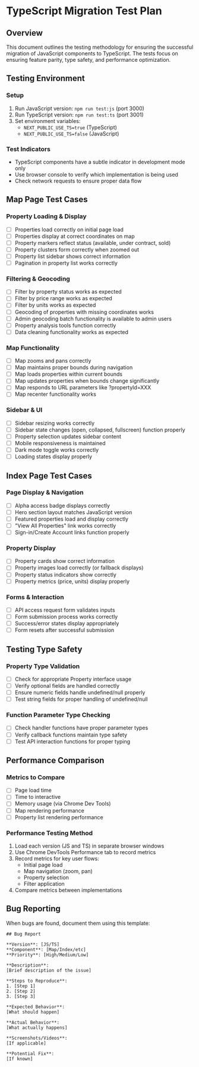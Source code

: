 # TypeScript Migration Test Plan

## Overview
This document outlines the testing methodology for ensuring the successful migration of JavaScript components to TypeScript. The tests focus on ensuring feature parity, type safety, and performance optimization.

## Testing Environment

### Setup
1. Run JavaScript version: `npm run test:js` (port 3000)
2. Run TypeScript version: `npm run test:ts` (port 3001)
3. Set environment variables:
   - `NEXT_PUBLIC_USE_TS=true` (TypeScript)
   - `NEXT_PUBLIC_USE_TS=false` (JavaScript)

### Test Indicators
- TypeScript components have a subtle indicator in development mode only
- Use browser console to verify which implementation is being used
- Check network requests to ensure proper data flow

## Map Page Test Cases

### Property Loading & Display
- [ ] Properties load correctly on initial page load
- [ ] Properties display at correct coordinates on map
- [ ] Property markers reflect status (available, under contract, sold)
- [ ] Property clusters form correctly when zoomed out
- [ ] Property list sidebar shows correct information
- [ ] Pagination in property list works correctly

### Filtering & Geocoding
- [ ] Filter by property status works as expected
- [ ] Filter by price range works as expected
- [ ] Filter by units works as expected
- [ ] Geocoding of properties with missing coordinates works
- [ ] Admin geocoding batch functionality is available to admin users
- [ ] Property analysis tools function correctly
- [ ] Data cleaning functionality works as expected

### Map Functionality
- [ ] Map zooms and pans correctly
- [ ] Map maintains proper bounds during navigation
- [ ] Map loads properties within current bounds
- [ ] Map updates properties when bounds change significantly
- [ ] Map responds to URL parameters like ?propertyId=XXX
- [ ] Map recenter functionality works

### Sidebar & UI
- [ ] Sidebar resizing works correctly
- [ ] Sidebar state changes (open, collapsed, fullscreen) function properly
- [ ] Property selection updates sidebar content
- [ ] Mobile responsiveness is maintained
- [ ] Dark mode toggle works correctly
- [ ] Loading states display properly

## Index Page Test Cases

### Page Display & Navigation
- [ ] Alpha access badge displays correctly
- [ ] Hero section layout matches JavaScript version
- [ ] Featured properties load and display correctly
- [ ] "View All Properties" link works correctly
- [ ] Sign-in/Create Account links function properly

### Property Display
- [ ] Property cards show correct information
- [ ] Property images load correctly (or fallback displays)
- [ ] Property status indicators show correctly
- [ ] Property metrics (price, units) display properly

### Forms & Interaction
- [ ] API access request form validates inputs
- [ ] Form submission process works correctly
- [ ] Success/error states display appropriately
- [ ] Form resets after successful submission

## Testing Type Safety

### Property Type Validation
- [ ] Check for appropriate Property interface usage
- [ ] Verify optional fields are handled correctly
- [ ] Ensure numeric fields handle undefined/null properly
- [ ] Test string fields for proper handling of undefined/null

### Function Parameter Type Checking
- [ ] Check handler functions have proper parameter types
- [ ] Verify callback functions maintain type safety
- [ ] Test API interaction functions for proper typing

## Performance Comparison

### Metrics to Compare
- [ ] Page load time
- [ ] Time to interactive
- [ ] Memory usage (via Chrome Dev Tools)
- [ ] Map rendering performance
- [ ] Property list rendering performance

### Performance Testing Method
1. Load each version (JS and TS) in separate browser windows
2. Use Chrome DevTools Performance tab to record metrics
3. Record metrics for key user flows:
   - Initial page load
   - Map navigation (zoom, pan)
   - Property selection
   - Filter application
4. Compare metrics between implementations

## Bug Reporting

When bugs are found, document them using this template:

```
## Bug Report

**Version**: [JS/TS]
**Component**: [Map/Index/etc]
**Priority**: [High/Medium/Low]

**Description**:
[Brief description of the issue]

**Steps to Reproduce**:
1. [Step 1]
2. [Step 2]
3. [Step 3]

**Expected Behavior**:
[What should happen]

**Actual Behavior**:
[What actually happens]

**Screenshots/Videos**:
[If applicable]

**Potential Fix**:
[If known] 